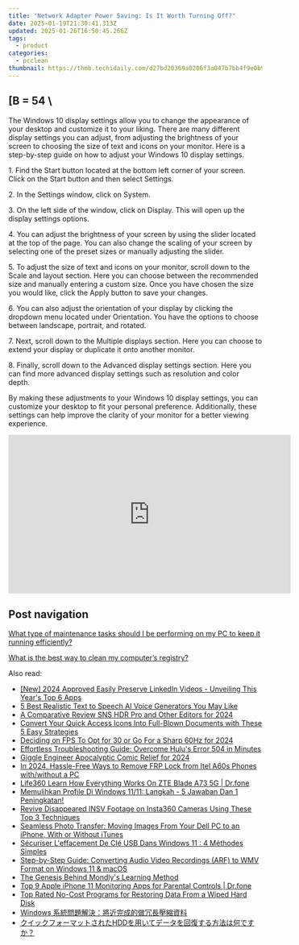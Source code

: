 ```yaml
---
title: "Network Adapter Power Saving: Is It Worth Turning Off?"
date: 2025-01-19T21:30:41.313Z
updated: 2025-01-26T16:50:45.266Z
tags:
  - product
categories:
  - pcclean
thumbnail: https://thmb.techidaily.com/d27bd20369a0206f3a047b7bb4f9e0b9ec6c2aca32544460f90baebbc95c9231.jpg
---
```


## \[B = 54 \

The Windows 10 display settings allow you to change the appearance of your desktop and customize it to your liking. There are many different display settings you can adjust, from adjusting the brightness of your screen to choosing the size of text and icons on your monitor. Here is a step-by-step guide on how to adjust your Windows 10 display settings. 

1\. Find the Start button located at the bottom left corner of your screen. Click on the Start button and then select Settings.

2\. In the Settings window, click on System.

3\. On the left side of the window, click on Display. This will open up the display settings options. 

4\. You can adjust the brightness of your screen by using the slider located at the top of the page. You can also change the scaling of your screen by selecting one of the preset sizes or manually adjusting the slider.

5\. To adjust the size of text and icons on your monitor, scroll down to the Scale and layout section. Here you can choose between the recommended size and manually entering a custom size. Once you have chosen the size you would like, click the Apply button to save your changes.

6\. You can also adjust the orientation of your display by clicking the dropdown menu located under Orientation. You have the options to choose between landscape, portrait, and rotated.

7\. Next, scroll down to the Multiple displays section. Here you can choose to extend your display or duplicate it onto another monitor.

8\. Finally, scroll down to the Advanced display settings section. Here you can find more advanced display settings such as resolution and color depth. 

By making these adjustments to your Windows 10 display settings, you can customize your desktop to fit your personal preference. Additionally, these settings can help improve the clarity of your monitor for a better viewing experience.

<!-- affiliate ads begin -->
<iframe width="560" height="315" src="https://www.youtube.com/embed/6xGqSETroqA?si=4C1GPgXi-AksR_oO" title="YouTube video player" frameborder="0" allow="accelerometer; autoplay; clipboard-write; encrypted-media; gyroscope; picture-in-picture; web-share" referrerpolicy="strict-origin-when-cross-origin" allowfullscreen></iframe>
<!-- affiliate ads end -->

## Post navigation

[What type of maintenance tasks should I be performing on my PC to keep it running efficiently?](https://tools.techidaily.com/pcclean/products/)

[What is the best way to clean my computer’s registry?](https://tools.techidaily.com/pcclean/products/)

<ins class="adsbygoogle"
     style="display:block"
     data-ad-format="autorelaxed"
     data-ad-client="ca-pub-7571918770474297"
     data-ad-slot="1223367746"></ins>

<ins class="adsbygoogle"
     style="display:block"
     data-ad-client="ca-pub-7571918770474297"
     data-ad-slot="8358498916"
     data-ad-format="auto"
     data-full-width-responsive="true"></ins>

<span class="atpl-alsoreadstyle">Also read:</span>
<div><ul>
<li><a href="https://fox-info.techidaily.com/new-2024-approved-easily-preserve-linkedin-videos-unveiling-this-years-top-6-apps/"><u>[New] 2024 Approved Easily Preserve LinkedIn Videos - Unveiling This Year's Top 6 Apps</u></a></li>
<li><a href="https://ai-topics.techidaily.com/5-best-realistic-text-to-speech-ai-voice-generators-you-may-like/"><u>5 Best Realistic Text to Speech AI Voice Generators You May Like</u></a></li>
<li><a href="https://extra-information.techidaily.com/a-comparative-review-sns-hdr-pro-and-other-editors-for-2024/"><u>A Comparative Review SNS HDR Pro and Other Editors for 2024</u></a></li>
<li><a href="https://win-updates.techidaily.com/convert-your-quick-access-icons-into-full-blown-documents-with-these-5-easy-strategies/"><u>Convert Your Quick Access Icons Into Full-Blown Documents with These 5 Easy Strategies</u></a></li>
<li><a href="https://screen-capture.techidaily.com/deciding-on-fps-to-opt-for-30-or-go-for-a-sharp-60hz-for-2024/"><u>Deciding on FPS To Opt for 30 or Go For a Sharp 60Hz for 2024</u></a></li>
<li><a href="https://win-updates.techidaily.com/effortless-troubleshooting-guide-overcome-hulus-error-504-in-minutes/"><u>Effortless Troubleshooting Guide: Overcome Hulu's Error 504 in Minutes</u></a></li>
<li><a href="https://some-techniques.techidaily.com/giggle-engineer-apocalyptic-comic-relief-for-2024/"><u>Giggle Engineer Apocalyptic Comic Relief for 2024</u></a></li>
<li><a href="https://bypass-frp.techidaily.com/in-2024-hassle-free-ways-to-remove-frp-lock-from-itel-a60s-phones-withwithout-a-pc-by-drfone-android/"><u>In 2024, Hassle-Free Ways to Remove FRP Lock from Itel A60s Phones with/without a PC</u></a></li>
<li><a href="https://fake-location.techidaily.com/life360-learn-how-everything-works-on-zte-blade-a73-5g-drfone-by-drfone-virtual-android/"><u>Life360 Learn How Everything Works On ZTE Blade A73 5G | Dr.fone</u></a></li>
<li><a href="https://win-updates.techidaily.com/memulihkan-profile-di-windows-1111-langkah-5-jawaban-dan-1-peningkatan/"><u>Memulihkan Profile Di Windows 11/11: Langkah - 5 Jawaban Dan 1 Peningkatan!</u></a></li>
<li><a href="https://win-updates.techidaily.com/revive-disappeared-insv-footage-on-insta360-cameras-using-these-top-3-techniques/"><u>Revive Disappeared INSV Footage on Insta360 Cameras Using These Top 3 Techniques</u></a></li>
<li><a href="https://win-updates.techidaily.com/seamless-photo-transfer-moving-images-from-your-dell-pc-to-an-iphone-with-or-without-itunes/"><u>Seamless Photo Transfer: Moving Images From Your Dell PC to an iPhone, With or Without iTunes</u></a></li>
<li><a href="https://win-updates.techidaily.com/securiser-leffacement-de-cle-usb-dans-windows-11-4-methodes-simples/"><u>Sécuriser L'effacement De Clé USB Dans Windows 11 : 4 Méthodes Simples</u></a></li>
<li><a href="https://media-tips.techidaily.com/step-by-step-guide-converting-audio-video-recordings-arf-to-wmv-format-on-windows-11-and-macos/"><u>Step-by-Step Guide: Converting Audio Video Recordings (ARF) to WMV Format on Windows 11 & macOS</u></a></li>
<li><a href="https://mondly-stories.techidaily.com/the-genesis-behind-mondlys-learning-method/"><u>The Genesis Behind Mondly's Learning Method</u></a></li>
<li><a href="https://ios-location-track.techidaily.com/top-9-apple-iphone-11-monitoring-apps-for-parental-controls-drfone-by-drfone-virtual-ios/"><u>Top 9 Apple iPhone 11 Monitoring Apps for Parental Controls | Dr.fone</u></a></li>
<li><a href="https://win-updates.techidaily.com/top-rated-no-cost-programs-for-restoring-data-from-a-wiped-hard-disk/"><u>Top Rated No-Cost Programs for Restoring Data From a Wiped Hard Disk</u></a></li>
<li><a href="https://win-updates.techidaily.com/1728489454472-windows/"><u>Windows 系統問題解決：將近完成的做冗長壓縮資料</u></a></li>
<li><a href="https://win-updates.techidaily.com/1728505086907-hdd/"><u>クイックフォーマットされたHDDを用いてデータを回復する方法は何ですか？</u></a></li>
</ul></div>


